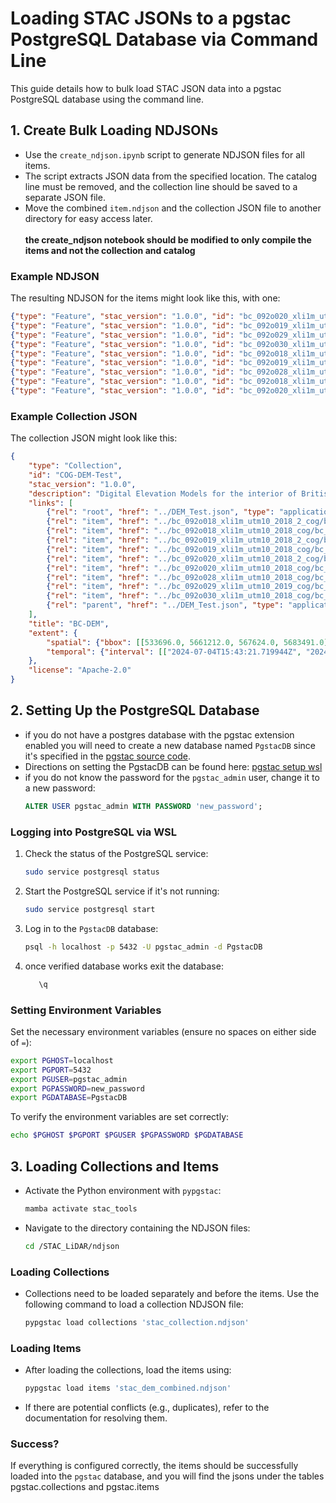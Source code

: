 
# Loading STAC JSONs to a pgstac PostgreSQL Database via Command Line

This guide details how to bulk load STAC JSON data into a pgstac PostgreSQL database using the command line.

## 1. Create Bulk Loading NDJSONs

- Use the `create_ndjson.ipynb` script to generate NDJSON files for all items.
- The script extracts JSON data from the specified location. The catalog line must be removed, and the collection line should be saved to a separate JSON file.
- Move the combined `item.ndjson` and the collection JSON file to another directory for easy access later.<br>
<br>**the create_ndjson notebook should be modified to only compile the items and not the collection and catalog** 
### Example NDJSON 

The resulting NDJSON for the items might look like this, with one:

```json
{"type": "Feature", "stac_version": "1.0.0", "id": "bc_092o020_xli1m_utm10_2018_cog", "properties": {"datetime": "2024-07-04T15:43:22.851051Z"}, "geometry": {"type": "Polygon", "coordinates": [[[555893.0, 5661307.0], [555893.0, 5672410.0], [567624.0, 5672410.0], [567624.0, 5661307.0], [555893.0, 5661307.0]]]}, "links": [{"rel": "root", "href": "../DEM_Test.json", "type": "application/json"}, {"rel": "collection", "href": "../COG-DEM-Test/collection.json", "type": "application/json", "title": "BC-DEM"}, {"rel": "parent", "href": "../DEM_Test.json", "type": "application/json"}], "assets": {"bc_092o020_xli1m_utm10_2018_cog": {"href": "https://nrs.objectstore.gov.bc.ca/cloudgistest/STAC_DEM/Data/bc_092o020_xli1m_utm10_2018_cog.tif", "type": "image/tiff; application=geotiff; profile=cloud-optimized"}}, "bbox": [555893.0, 5661307.0, 567624.0, 5672410.0], "stac_extensions": [], "collection": "COG-DEM-Test"}
{"type": "Feature", "stac_version": "1.0.0", "id": "bc_092o019_xli1m_utm10_2018_2_cog", "properties": {"datetime": "2024-07-04T15:43:22.167823Z"}, "geometry": {"type": "Polygon", "coordinates": [[[541951.0, 5661212.0], [541951.0, 5670352.0], [556016.0, 5670352.0], [556016.0, 5661212.0], [541951.0, 5661212.0]]]}, "links": [{"rel": "root", "href": "../DEM_Test.json", "type": "application/json"}, {"rel": "collection", "href": "../COG-DEM-Test/collection.json", "type": "application/json", "title": "BC-DEM"}, {"rel": "parent", "href": "../DEM_Test.json", "type": "application/json"}], "assets": {"bc_092o019_xli1m_utm10_2018_2_cog": {"href": "https://nrs.objectstore.gov.bc.ca/cloudgistest/STAC_DEM/Data/bc_092o019_xli1m_utm10_2018_2_cog.tif", "type": "image/tiff; application=geotiff; profile=cloud-optimized"}}, "bbox": [541951.0, 5661212.0, 556016.0, 5670352.0], "stac_extensions": [], "collection": "COG-DEM-Test"}
{"type": "Feature", "stac_version": "1.0.0", "id": "bc_092o029_xli1m_utm10_2019_cog", "properties": {"datetime": "2024-07-04T15:43:23.297861Z"}, "geometry": {"type": "Polygon", "coordinates": [[[542485.0, 5672237.0], [542485.0, 5683491.0], [555894.0, 5683491.0], [555894.0, 5672237.0], [542485.0, 5672237.0]]]}, "links": [{"rel": "root", "href": "../DEM_Test.json", "type": "application/json"}, {"rel": "collection", "href": "../COG-DEM-Test/collection.json", "type": "application/json", "title": "BC-DEM"}, {"rel": "parent", "href": "../DEM_Test.json", "type": "application/json"}], "assets": {"bc_092o029_xli1m_utm10_2019_cog": {"href": "https://nrs.objectstore.gov.bc.ca/cloudgistest/STAC_DEM/Data/bc_092o029_xli1m_utm10_2019_cog.tif", "type": "image/tiff; application=geotiff; profile=cloud-optimized"}}, "bbox": [542485.0, 5672237.0, 555894.0, 5683491.0], "stac_extensions": [], "collection": "COG-DEM-Test"}
{"type": "Feature", "stac_version": "1.0.0", "id": "bc_092o030_xli1m_utm10_2018_cog", "properties": {"datetime": "2024-07-04T15:43:23.544498Z"}, "geometry": {"type": "Polygon", "coordinates": [[[555803.0, 5672369.0], [555803.0, 5681181.0], [559397.0, 5681181.0], [559397.0, 5672369.0], [555803.0, 5672369.0]]]}, "links": [{"rel": "root", "href": "../DEM_Test.json", "type": "application/json"}, {"rel": "collection", "href": "../COG-DEM-Test/collection.json", "type": "application/json", "title": "BC-DEM"}, {"rel": "parent", "href": "../DEM_Test.json", "type": "application/json"}], "assets": {"bc_092o030_xli1m_utm10_2018_cog": {"href": "https://nrs.objectstore.gov.bc.ca/cloudgistest/STAC_DEM/Data/bc_092o030_xli1m_utm10_2018_cog.tif", "type": "image/tiff; application=geotiff; profile=cloud-optimized"}}, "bbox": [555803.0, 5672369.0, 559397.0, 5681181.0], "stac_extensions": [], "collection": "COG-DEM-Test"}
{"type": "Feature", "stac_version": "1.0.0", "id": "bc_092o018_xli1m_utm10_2018_cog", "properties": {"datetime": "2024-07-04T15:43:21.937492Z"}, "geometry": {"type": "Polygon", "coordinates": [[[533696.0, 5666237.0], [533696.0, 5672238.0], [541953.0, 5672238.0], [541953.0, 5666237.0], [533696.0, 5666237.0]]]}, "links": [{"rel": "root", "href": "../DEM_Test.json", "type": "application/json"}, {"rel": "collection", "href": "../COG-DEM-Test/collection.json", "type": "application/json", "title": "BC-DEM"}, {"rel": "parent", "href": "../DEM_Test.json", "type": "application/json"}], "assets": {"bc_092o018_xli1m_utm10_2018_cog": {"href": "https://nrs.objectstore.gov.bc.ca/cloudgistest/STAC_DEM/Data/bc_092o018_xli1m_utm10_2018_cog.tif", "type": "image/tiff; application=geotiff; profile=cloud-optimized"}}, "bbox": [533696.0, 5666237.0, 541953.0, 5672238.0], "stac_extensions": [], "collection": "COG-DEM-Test"}
{"type": "Feature", "stac_version": "1.0.0", "id": "bc_092o019_xli1m_utm10_2018_cog", "properties": {"datetime": "2024-07-04T15:43:22.395401Z"}, "geometry": {"type": "Polygon", "coordinates": [[[541919.0, 5663231.0], [541919.0, 5672371.0], [555994.0, 5672371.0], [555994.0, 5663231.0], [541919.0, 5663231.0]]]}, "links": [{"rel": "root", "href": "../DEM_Test.json", "type": "application/json"}, {"rel": "collection", "href": "../COG-DEM-Test/collection.json", "type": "application/json", "title": "BC-DEM"}, {"rel": "parent", "href": "../DEM_Test.json", "type": "application/json"}], "assets": {"bc_092o019_xli1m_utm10_2018_cog": {"href": "https://nrs.objectstore.gov.bc.ca/cloudgistest/STAC_DEM/Data/bc_092o019_xli1m_utm10_2018_cog.tif", "type": "image/tiff; application=geotiff; profile=cloud-optimized"}}, "bbox": [541919.0, 5663231.0, 555994.0, 5672371.0], "stac_extensions": [], "collection": "COG-DEM-Test"}
{"type": "Feature", "stac_version": "1.0.0", "id": "bc_092o028_xli1m_utm10_2018_cog", "properties": {"datetime": "2024-07-04T15:43:23.065555Z"}, "geometry": {"type": "Polygon", "coordinates": [[[535246.0, 5672186.0], [535246.0, 5678033.0], [541921.0, 5678033.0], [541921.0, 5672186.0], [535246.0, 5672186.0]]]}, "links": [{"rel": "root", "href": "../DEM_Test.json", "type": "application/json"}, {"rel": "collection", "href": "../COG-DEM-Test/collection.json", "type": "application/json", "title": "BC-DEM"}, {"rel": "parent", "href": "../DEM_Test.json", "type": "application/json"}], "assets": {"bc_092o028_xli1m_utm10_2018_cog": {"href": "https://nrs.objectstore.gov.bc.ca/cloudgistest/STAC_DEM/Data/bc_092o028_xli1m_utm10_2018_cog.tif", "type": "image/tiff; application=geotiff; profile=cloud-optimized"}}, "bbox": [535246.0, 5672186.0, 541921.0, 5678033.0], "stac_extensions": [], "collection": "COG-DEM-Test"}
{"type": "Feature", "stac_version": "1.0.0", "id": "bc_092o018_xli1m_utm10_2018_2_cog", "properties": {"datetime": "2024-07-04T15:43:21.719944Z"}, "geometry": {"type": "Polygon", "coordinates": [[[539056.0, 5663025.0], [539056.0, 5668306.0], [541996.0, 5668306.0], [541996.0, 5663025.0], [539056.0, 5663025.0]]]}, "links": [{"rel": "root", "href": "../DEM_Test.json", "type": "application/json"}, {"rel": "collection", "href": "../COG-DEM-Test/collection.json", "type": "application/json", "title": "BC-DEM"}, {"rel": "parent", "href": "../DEM_Test.json", "type": "application/json"}], "assets": {"bc_092o018_xli1m_utm10_2018_2_cog": {"href": "https://nrs.objectstore.gov.bc.ca/cloudgistest/STAC_DEM/Data/bc_092o018_xli1m_utm10_2018_2_cog.tif", "type": "image/tiff; application=geotiff; profile=cloud-optimized"}}, "bbox": [539056.0, 5663025.0, 541996.0, 5668306.0], "stac_extensions": [], "collection": "COG-DEM-Test"}
{"type": "Feature", "stac_version": "1.0.0", "id": "bc_092o020_xli1m_utm10_2018_2_cog", "properties": {"datetime": "2024-07-04T15:43:22.609228Z"}, "geometry": {"type": "Polygon", "coordinates": [[[555992.0, 5661249.0], [555992.0, 5663233.0], [561120.0, 5663233.0], [561120.0, 5661249.0], [555992.0, 5661249.0]]]}, "links": [{"rel": "root", "href": "../DEM_Test.json", "type": "application/json"}, {"rel": "collection", "href": "../COG-DEM-Test/collection.json", "type": "application/json", "title": "BC-DEM"}, {"rel": "parent", "href": "../DEM_Test.json", "type": "application/json"}], "assets": {"bc_092o020_xli1m_utm10_2018_2_cog": {"href": "https://nrs.objectstore.gov.bc.ca/cloudgistest/STAC_DEM/Data/bc_092o020_xli1m_utm10_2018_2_cog.tif", "type": "image/tiff; application=geotiff; profile=cloud-optimized"}}, "bbox": [555992.0, 5661249.0, 561120.0, 5663233.0], "stac_extensions": [], "collection": "COG-DEM-Test"}
```

### Example Collection JSON

The collection JSON might look like this:

```json
{
    "type": "Collection",
    "id": "COG-DEM-Test",
    "stac_version": "1.0.0",
    "description": "Digital Elevation Models for the interior of British Columbia",
    "links": [
        {"rel": "root", "href": "../DEM_Test.json", "type": "application/json"},
        {"rel": "item", "href": "../bc_092o018_xli1m_utm10_2018_2_cog/bc_092o018_xli1m_utm10_2018_2_cog.json", "type": "application/json"},
        {"rel": "item", "href": "../bc_092o018_xli1m_utm10_2018_cog/bc_092o018_xli1m_utm10_2018_cog.json", "type": "application/json"},
        {"rel": "item", "href": "../bc_092o019_xli1m_utm10_2018_2_cog/bc_092o019_xli1m_utm10_2018_2_cog.json", "type": "application/json"},
        {"rel": "item", "href": "../bc_092o019_xli1m_utm10_2018_cog/bc_092o019_xli1m_utm10_2018_cog.json", "type": "application/json"},
        {"rel": "item", "href": "../bc_092o020_xli1m_utm10_2018_2_cog/bc_092o020_xli1m_utm10_2018_2_cog.json", "type": "application/json"},
        {"rel": "item", "href": "../bc_092o020_xli1m_utm10_2018_cog/bc_092o020_xli1m_utm10_2018_cog.json", "type": "application/json"},
        {"rel": "item", "href": "../bc_092o028_xli1m_utm10_2018_cog/bc_092o028_xli1m_utm10_2018_cog.json", "type": "application/json"},
        {"rel": "item", "href": "../bc_092o029_xli1m_utm10_2019_cog/bc_092o029_xli1m_utm10_2019_cog.json", "type": "application/json"},
        {"rel": "item", "href": "../bc_092o030_xli1m_utm10_2018_cog/bc_092o030_xli1m_utm10_2018_cog.json", "type": "application/json"},
        {"rel": "parent", "href": "../DEM_Test.json", "type": "application/json"}
    ],
    "title": "BC-DEM",
    "extent": {
        "spatial": {"bbox": [[533696.0, 5661212.0, 567624.0, 5683491.0]]},
        "temporal": {"interval": [["2024-07-04T15:43:21.719944Z", "2024-07-04T15:43:21.937492Z"]]}
    },
    "license": "Apache-2.0"
}
```

## 2. Setting Up the PostgreSQL Database

- if you do not have a postgres database with the pgstac extension enabled you will need to create a new database named `PgstacDB` since it's specified in the [pgstac source code](https://github.com/stac-utils/pgstac/blob/main/src/pypgstac/python/pypgstac/load.py#L150).
- Directions on setting the PgstacDB can be found here: [pgstac setup wsl](https://github.com/GrahamMacGregorBCGov/BC_Webmap_Lidar_STAC/blob/main/src/pgstac/pgstac_setup_wsl.md)
- if you do not know the password for the `pgstac_admin` user, change it to a new password:
  ```sql
  ALTER USER pgstac_admin WITH PASSWORD 'new_password';
  ```

### Logging into PostgreSQL via WSL

1. Check the status of the PostgreSQL service:
   ```bash
   sudo service postgresql status
   ```
2. Start the PostgreSQL service if it's not running:
   ```bash
   sudo service postgresql start
   ```
3. Log in to the `PgstacDB` database:
   ```bash
   psql -h localhost -p 5432 -U pgstac_admin -d PgstacDB
   ```
4. once verified database works exit the database: 
   ``` bash
      \q
   ```

### Setting Environment Variables

Set the necessary environment variables (ensure no spaces on either side of `=`):

```bash
export PGHOST=localhost
export PGPORT=5432
export PGUSER=pgstac_admin
export PGPASSWORD=new_password
export PGDATABASE=PgstacDB
```

To verify the environment variables are set correctly:

```bash
echo $PGHOST $PGPORT $PGUSER $PGPASSWORD $PGDATABASE
```

## 3. Loading Collections and Items

- Activate the Python environment with `pypgstac`:
  ```bash
  mamba activate stac_tools
  ```
- Navigate to the directory containing the NDJSON files:
  ```bash
  cd /STAC_LiDAR/ndjson
  ```

### Loading Collections

- Collections need to be loaded separately and before the items. Use the following command to load a collection NDJSON file:
  ```bash
  pypgstac load collections 'stac_collection.ndjson'
  ```

### Loading Items

- After loading the collections, load the items using:
  ```bash
  pypgstac load items 'stac_dem_combined.ndjson'
  ```

- If there are potential conflicts (e.g., duplicates), refer to the documentation for resolving them.

### Success?

If everything is configured correctly, the items should be successfully loaded into the `pgstac` database, and you will find the jsons under the tables pgstac.collections and pgstac.items
